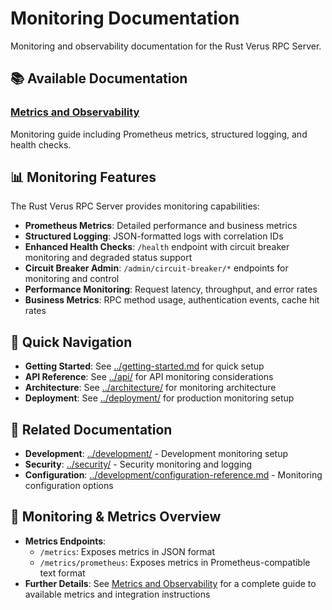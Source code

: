 # Monitoring Documentation

Monitoring and observability documentation for the Rust Verus RPC Server.

## 📚 Available Documentation

### [Metrics and Observability](metrics.md)
Monitoring guide including Prometheus metrics, structured logging, and health checks.

## 📊 Monitoring Features

The Rust Verus RPC Server provides monitoring capabilities:

- **Prometheus Metrics**: Detailed performance and business metrics
- **Structured Logging**: JSON-formatted logs with correlation IDs
- **Enhanced Health Checks**: `/health` endpoint with circuit breaker monitoring and degraded status support
- **Circuit Breaker Admin**: `/admin/circuit-breaker/*` endpoints for monitoring and control
- **Performance Monitoring**: Request latency, throughput, and error rates
- **Business Metrics**: RPC method usage, authentication events, cache hit rates

## 🔗 Quick Navigation

- **Getting Started**: See [../getting-started.md](../getting-started.md) for quick setup
- **API Reference**: See [../api/](api/) for API monitoring considerations
- **Architecture**: See [../architecture/](architecture/) for monitoring architecture
- **Deployment**: See [../deployment/](deployment/) for production monitoring setup

## 📖 Related Documentation

- **Development**: [../development/](development/) - Development monitoring setup
- **Security**: [../security/](security/) - Security monitoring and logging
- **Configuration**: [../development/configuration-reference.md](development/configuration-reference.md) - Monitoring configuration options

## 📝 Monitoring & Metrics Overview

- **Metrics Endpoints**:
  - `/metrics`: Exposes metrics in JSON format
  - `/metrics/prometheus`: Exposes metrics in Prometheus-compatible text format
- **Further Details**: See [Metrics and Observability](metrics.md) for a complete guide to available metrics and integration instructions